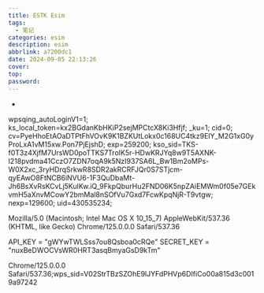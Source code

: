 ```yaml
---
title: ESTK Esim
tags:
  - 笔记
categories: esim
description: esim
abbrlink: a7200dc1
date: 2024-09-05 22:13:26
cover:
top:
password:
---
```


-
wpsqing_autoLoginV1=1; ks_local_token=kx2BGdanKbHKiP2sejMPCtcX8Ki3Hfjf; _ku=1; cid=0; cv=PyeHhoEtAOaDTPtFhVOvK9K1BZKUtLokx0c168UC4tkz9EIY_M2G1xG0yProLxA1vM15xw.Pon7PjEjshD; exp=259200; kso_sid=TKS-f0T3z4XjfM7UrsWD0poTTKS7TroIK5r-HDwKRJYq8w9T5AXNK-I218pvdma41CczO7ZDN7oqA9k5NzI937SA6L_Bw1Bm2oMPs-W0X2xc_3ryHDrqSrkwR8SDR2akRCRFJQr0S7STjcm-qyEAwO8FtNCB6iNVU6-1F3QuDbaMt-Jh6BsXvRsKCvLj5KuIKw.iQ_9FkpQburHu2FND06K5npZAiEMWm0f05e7GEkvmH5aXnvMCowY2bmMal8nSOfVu7Gxd7FcwKpqNjR-T9vtgw; nexp=129600; uid=430535234; 



Mozilla/5.0 (Macintosh; Intel Mac OS X 10_15_7) AppleWebKit/537.36 (KHTML, like Gecko) Chrome/125.0.0.0 Safari/537.36


API_KEY = "gWYwTWLSss7ou8Qsboa0cRQe"
SECRET_KEY = "nuxBeDWOCVsWR0HRT3asqBmyaGsD9kTm"


Chrome/125.0.0.0 Safari/537.36;wps_sid=V02StrTBzSZOhE9lJYFdPHVp6DIfiCo00a815d3c0019a97242
